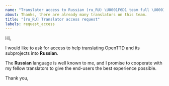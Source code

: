 ```yaml
---
name: "Translator access to Russian (ru_RU) \U0001F6D1 team full \U0001F6D1"
about: Thanks, there are already many translators on this team.
title: "[ru_RU] Translator access request"
labels: request_access
---
```


<!-- translator: ru_RU -->
<!-- Please do not edit the header of this template. -->

Hi,

I would like to ask for access to help translating OpenTTD and its subprojects into **Russian**.

The **Russian** language is well known to me, and I promise to cooperate with my fellow translators to give the end-users the best experience possible.

<!-- Please do not edit the above message. Do feel free to add a personal note after this line. -->

Thank you,
